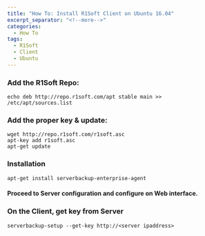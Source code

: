 ```yaml
---
title: "How To: Install R1Soft Client on Ubuntu 16.04"
excerpt_separator: "<!--more-->"
categories:
  - How To
tags:
  - R1Soft
  - Client
  - Ubuntu
---
```



### Add the R1Soft Repo:

```
echo deb http://repo.r1soft.com/apt stable main >> /etc/apt/sources.list
```

### Add the proper key & update:

```
wget http://repo.r1soft.com/r1soft.asc
apt-key add r1soft.asc 
apt-get update
```

### Installation

```
apt-get install serverbackup-enterprise-agent 
```

#### Proceed to Server configuration and configure on Web interface.

### On the Client, get key from Server

```
serverbackup-setup --get-key http://<server ipaddress>
```


